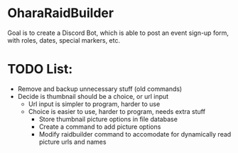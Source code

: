 # OharaRaidBuilder

Goal is to create a Discord Bot, which is able to post an event sign-up form, with roles, dates, special markers, etc.


# TODO List:
- Remove and backup unnecessary stuff (old commands)
- Decide is thumbnail should be a choice, or url input
  - Url input is simpler to program, harder to use
  - Choice is easier to use, harder to program, needs extra stuff
    - Store thumbnail picture options in file database
    - Create a command to add picture options
    - Modify raidbuilder command to accomodate for dynamically read picture urls and names
